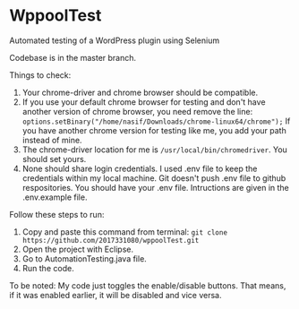 # WppoolTest
Automated testing of a WordPress plugin using Selenium 

Codebase is in the master branch.

Things to check:
1. Your chrome-driver and chrome browser should be compatible.
2. If you use your default chrome browser for testing and don't have another version of chrome browser, you need remove the line:
`options.setBinary("/home/nasif/Downloads/chrome-linux64/chrome");`
If you have another chrome version for testing like me, you add your path instead of mine.
3. The chrome-driver location for me is `/usr/local/bin/chromedriver`. You should set yours.
4. None should share login credentials. I used .env file to keep the credentials within my local machine. Git doesn't push .env file to github respositories. You should have your .env file. Intructions are given in the .env.example file.

Follow these steps to run:
1. Copy and paste this command from terminal: `git clone https://github.com/2017331080/wppoolTest.git`
2. Open the project with Eclipse.
3. Go to AutomationTesting.java file.
4. Run the code.

To be noted:
My code just toggles the enable/disable buttons. That means, if it was enabled earlier, it will be disabled and vice versa.
